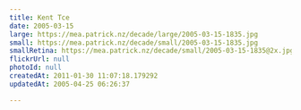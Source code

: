 ```yaml
---
title: Kent Tce
date: 2005-03-15
large: https://mea.patrick.nz/decade/large/2005-03-15-1835.jpg
small: https://mea.patrick.nz/decade/small/2005-03-15-1835.jpg
smallRetina: https://mea.patrick.nz/decade/small/2005-03-15-1835@2x.jpg
flickrUrl: null
photoId: null
createdAt: 2011-01-30 11:07:18.179292
updatedAt: 2005-04-25 06:26:37

---
```


